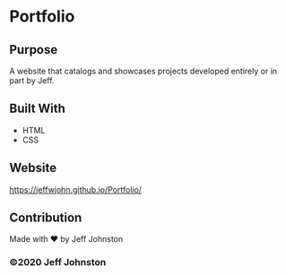 # Portfolio

## Purpose
A website that catalogs and showcases projects developed entirely or in part by Jeff. 

## Built With
* HTML
* CSS

## Website
https://jeffwjohn.github.io/Portfolio/

## Contribution
Made with ❤️ by Jeff Johnston

### ©️2020 Jeff Johnston